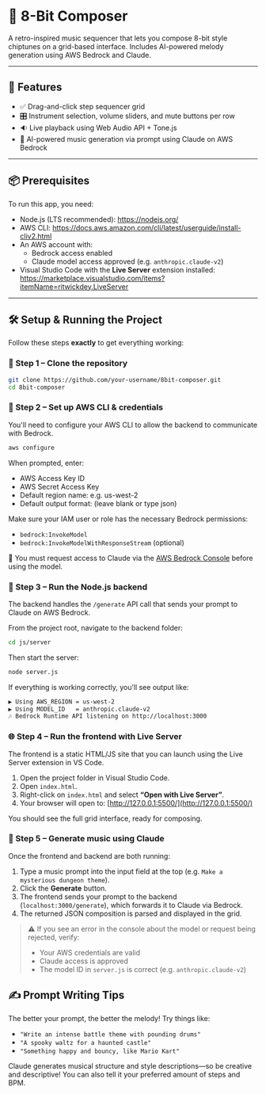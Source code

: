 # 🎵 8-Bit Composer

A retro-inspired music sequencer that lets you compose 8-bit style chiptunes on a grid-based interface. Includes AI-powered melody generation using AWS Bedrock and Claude.

---

## 🚀 Features

- ✅ Drag-and-click step sequencer grid
- 🎛️ Instrument selection, volume sliders, and mute buttons per row
- 🔉 Live playback using Web Audio API + Tone.js
- 🤖 AI-powered music generation via prompt using Claude on AWS Bedrock

---

## 📦 Prerequisites

To run this app, you need:

- Node.js (LTS recommended): https://nodejs.org/
- AWS CLI: https://docs.aws.amazon.com/cli/latest/userguide/install-cliv2.html
- An AWS account with:
  - Bedrock access enabled
  - Claude model access approved (e.g. `anthropic.claude-v2`)
- Visual Studio Code with the **Live Server** extension installed:  
  https://marketplace.visualstudio.com/items?itemName=ritwickdey.LiveServer

---

## 🛠️ Setup & Running the Project

Follow these steps **exactly** to get everything working:

### 🔁 Step 1 – Clone the repository

```bash
git clone https://github.com/your-username/8bit-composer.git
cd 8bit-composer
```

### 🔐 Step 2 – Set up AWS CLI & credentials

You'll need to configure your AWS CLI to allow the backend to communicate with Bedrock.

```bash
aws configure
```

When prompted, enter:
* AWS Access Key ID
* AWS Secret Access Key
* Default region name: e.g. us-west-2
* Default output format: (leave blank or type json)

Make sure your IAM user or role has the necessary Bedrock permissions:
*  ```bedrock:InvokeModel```
* ```bedrock:InvokeModelWithResponseStream``` (optional)

🛑 You must request access to Claude via the [AWS Bedrock Console](https://us-west-2.console.aws.amazon.com/bedrock/home) before using the model.

### 🔧 Step 3 – Run the Node.js backend

The backend handles the `/generate` API call that sends your prompt to Claude on AWS Bedrock.

From the project root, navigate to the backend folder:

```bash
cd js/server
```

Then start the server: 
```bash
node server.js
```

If everything is working correctly, you’ll see output like:

```bash
▶ Using AWS_REGION = us-west-2
▶ Using MODEL_ID   = anthropic.claude-v2
🎶 Bedrock Runtime API listening on http://localhost:3000
```

### 🌐 Step 4 – Run the frontend with Live Server

The frontend is a static HTML/JS site that you can launch using the Live Server extension in VS Code.

1. Open the project folder in Visual Studio Code.
2. Open `index.html`.
3. Right-click on `index.html` and select **“Open with Live Server”**.
4. Your browser will open to: [http://127.0.0.1:5500/](http://127.0.0.1:5500/)

You should see the full grid interface, ready for composing.


### 🎼 Step 5 – Generate music using Claude

Once the frontend and backend are both running:

1. Type a music prompt into the input field at the top (e.g. `Make a mysterious dungeon theme`).
2. Click the **Generate** button.
3. The frontend sends your prompt to the backend (`localhost:3000/generate`), which forwards it to Claude via Bedrock.
4. The returned JSON composition is parsed and displayed in the grid.

> ⚠️ If you see an error in the console about the model or request being rejected, verify:
> - Your AWS credentials are valid
> - Claude access is approved
> - The model ID in `server.js` is correct (e.g. `anthropic.claude-v2`)

## ✍️ Prompt Writing Tips

The better your prompt, the better the melody! Try things like:

- `"Write an intense battle theme with pounding drums"`
- `"A spooky waltz for a haunted castle"`
- `"Something happy and bouncy, like Mario Kart"`

Claude generates musical structure and style descriptions—so be creative and descriptive! You can also tell it your preferred amount of steps and BPM.